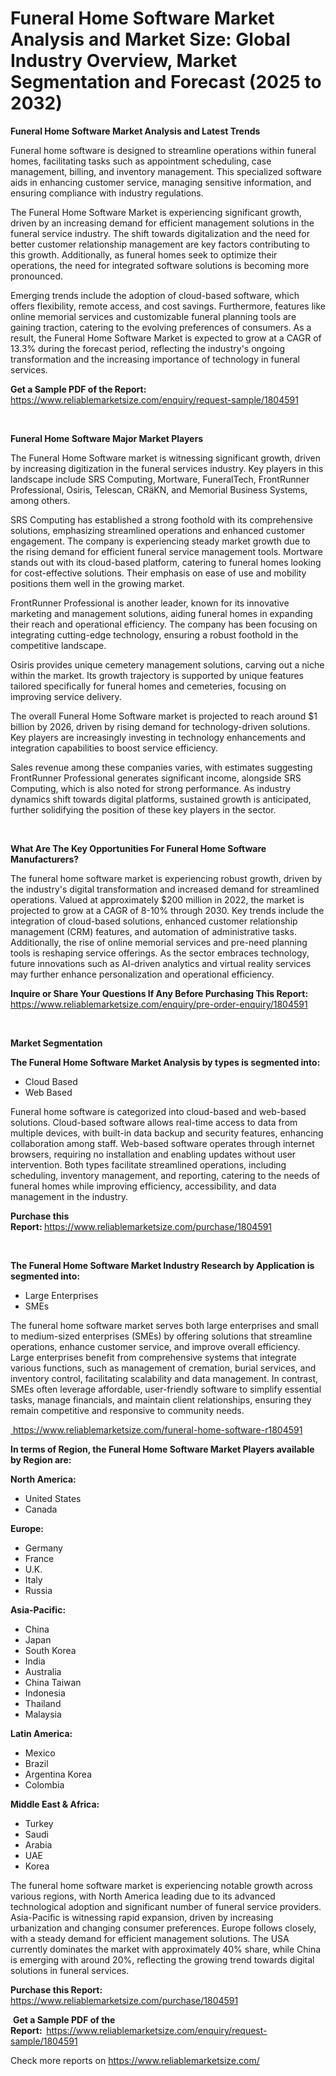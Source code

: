 <p><h1>Funeral Home Software Market Analysis and Market Size: Global Industry Overview, Market Segmentation and Forecast (2025 to 2032)</h1></p><p><strong>Funeral Home Software Market Analysis and Latest Trends</strong></p>
<p><p>Funeral home software is designed to streamline operations within funeral homes, facilitating tasks such as appointment scheduling, case management, billing, and inventory management. This specialized software aids in enhancing customer service, managing sensitive information, and ensuring compliance with industry regulations. </p><p>The Funeral Home Software Market is experiencing significant growth, driven by an increasing demand for efficient management solutions in the funeral service industry. The shift towards digitalization and the need for better customer relationship management are key factors contributing to this growth. Additionally, as funeral homes seek to optimize their operations, the need for integrated software solutions is becoming more pronounced.</p><p>Emerging trends include the adoption of cloud-based software, which offers flexibility, remote access, and cost savings. Furthermore, features like online memorial services and customizable funeral planning tools are gaining traction, catering to the evolving preferences of consumers. As a result, the Funeral Home Software Market is expected to grow at a CAGR of 13.3% during the forecast period, reflecting the industry's ongoing transformation and the increasing importance of technology in funeral services.</p></p>
<p><strong>Get a Sample PDF of the Report:&nbsp;</strong> <a href="https://www.reliablemarketsize.com/enquiry/request-sample/1804591?utm_campaign=2853&utm_medium=2&utm_source=Github&utm_content=ia&utm_term=10032025&utm_id=funeral-home-software">https://www.reliablemarketsize.com/enquiry/request-sample/1804591</a></p>
<p>&nbsp;</p>
<p><strong>Funeral Home Software Major Market Players</strong></p>
<p><p>The Funeral Home Software market is witnessing significant growth, driven by increasing digitization in the funeral services industry. Key players in this landscape include SRS Computing, Mortware, FuneralTech, FrontRunner Professional, Osiris, Telescan, CRäKN, and Memorial Business Systems, among others.</p><p>SRS Computing has established a strong foothold with its comprehensive solutions, emphasizing streamlined operations and enhanced customer engagement. The company is experiencing steady market growth due to the rising demand for efficient funeral service management tools. Mortware stands out with its cloud-based platform, catering to funeral homes looking for cost-effective solutions. Their emphasis on ease of use and mobility positions them well in the growing market.</p><p>FrontRunner Professional is another leader, known for its innovative marketing and management solutions, aiding funeral homes in expanding their reach and operational efficiency. The company has been focusing on integrating cutting-edge technology, ensuring a robust foothold in the competitive landscape.</p><p>Osiris provides unique cemetery management solutions, carving out a niche within the market. Its growth trajectory is supported by unique features tailored specifically for funeral homes and cemeteries, focusing on improving service delivery.</p><p>The overall Funeral Home Software market is projected to reach around $1 billion by 2026, driven by rising demand for technology-driven solutions. Key players are increasingly investing in technology enhancements and integration capabilities to boost service efficiency.</p><p>Sales revenue among these companies varies, with estimates suggesting FrontRunner Professional generates significant income, alongside SRS Computing, which is also noted for strong performance. As industry dynamics shift towards digital platforms, sustained growth is anticipated, further solidifying the position of these key players in the sector.</p></p>
<p>&nbsp;</p>
<p><strong>What Are The Key Opportunities For Funeral Home Software Manufacturers?</strong></p>
<p><p>The funeral home software market is experiencing robust growth, driven by the industry's digital transformation and increased demand for streamlined operations. Valued at approximately $200 million in 2022, the market is projected to grow at a CAGR of 8-10% through 2030. Key trends include the integration of cloud-based solutions, enhanced customer relationship management (CRM) features, and automation of administrative tasks. Additionally, the rise of online memorial services and pre-need planning tools is reshaping service offerings. As the sector embraces technology, future innovations such as AI-driven analytics and virtual reality services may further enhance personalization and operational efficiency.</p></p>
<p><strong>Inquire or Share Your Questions If Any Before Purchasing This Report:</strong> <a href="https://www.reliablemarketsize.com/enquiry/pre-order-enquiry/1804591?utm_campaign=2853&utm_medium=2&utm_source=Github&utm_content=ia&utm_term=10032025&utm_id=funeral-home-software">https://www.reliablemarketsize.com/enquiry/pre-order-enquiry/1804591</a></p>
<p>&nbsp;</p>
<p><strong>Market Segmentation</strong></p>
<p><strong>The Funeral Home Software Market Analysis by types is segmented into:</strong></p>
<p><ul><li>Cloud Based</li><li>Web Based</li></ul></p>
<p><p>Funeral home software is categorized into cloud-based and web-based solutions. Cloud-based software allows real-time access to data from multiple devices, with built-in data backup and security features, enhancing collaboration among staff. Web-based software operates through internet browsers, requiring no installation and enabling updates without user intervention. Both types facilitate streamlined operations, including scheduling, inventory management, and reporting, catering to the needs of funeral homes while improving efficiency, accessibility, and data management in the industry.</p></p>
<p><strong>Purchase this Report:&nbsp;</strong><a href="https://www.reliablemarketsize.com/purchase/1804591?utm_campaign=2853&utm_medium=2&utm_source=Github&utm_content=ia&utm_term=10032025&utm_id=funeral-home-software">https://www.reliablemarketsize.com/purchase/1804591</a></p>
<p>&nbsp;</p>
<p><strong>The Funeral Home Software Market Industry Research by Application is segmented into:</strong></p>
<p><ul><li>Large Enterprises</li><li>SMEs</li></ul></p>
<p><p>The funeral home software market serves both large enterprises and small to medium-sized enterprises (SMEs) by offering solutions that streamline operations, enhance customer service, and improve overall efficiency. Large enterprises benefit from comprehensive systems that integrate various functions, such as management of cremation, burial services, and inventory control, facilitating scalability and data management. In contrast, SMEs often leverage affordable, user-friendly software to simplify essential tasks, manage financials, and maintain client relationships, ensuring they remain competitive and responsive to community needs.</p></p>
<p><a href="https://www.reliablemarketsize.com/funeral-home-software-r1804591?utm_campaign=2853&utm_medium=2&utm_source=Github&utm_content=ia&utm_term=10032025&utm_id=funeral-home-software">&nbsp;https://www.reliablemarketsize.com/funeral-home-software-r1804591</a></p>
<p><strong>In terms of Region, the Funeral Home Software Market Players available by Region are:</strong></p>
<p>
    <p> <strong> North America: </strong>
        <ul>
            <li>United States</li>
            <li>Canada</li>
        </ul>
        </p> 
    <p> <strong> Europe: </strong>
        <ul>
            <li>Germany</li>
            <li>France</li>
            <li>U.K.</li>
            <li>Italy</li>
            <li>Russia</li>
        </ul>
        </p> 
    <p> <strong> Asia-Pacific: </strong>
        <ul>
            <li>China</li>
            <li>Japan</li>
            <li>South Korea</li>
            <li>India</li>
            <li>Australia</li>
            <li>China Taiwan</li>
            <li>Indonesia</li>
            <li>Thailand</li>
            <li>Malaysia</li>
        </ul>
        </p> 
    <p> <strong> Latin America: </strong>
        <ul>
            <li>Mexico</li>
            <li>Brazil</li>
            <li>Argentina Korea</li>
            <li>Colombia</li>
        </ul>
        </p> 
    <p> <strong> Middle East & Africa: </strong>
        <ul>
            <li>Turkey</li>
            <li>Saudi</li>
            <li>Arabia</li>
            <li>UAE</li>
            <li>Korea</li>
        </ul>
    </p>
    </p>
<p><p>The funeral home software market is experiencing notable growth across various regions, with North America leading due to its advanced technological adoption and significant number of funeral service providers. Asia-Pacific is witnessing rapid expansion, driven by increasing urbanization and changing consumer preferences. Europe follows closely, with a steady demand for efficient management solutions. The USA currently dominates the market with approximately 40% share, while China is emerging with around 20%, reflecting the growing trend towards digital solutions in funeral services.</p></p>
<p><strong>Purchase this Report: </strong><a href="https://www.reliablemarketsize.com/purchase/1804591?utm_campaign=2853&utm_medium=2&utm_source=Github&utm_content=ia&utm_term=10032025&utm_id=funeral-home-software">https://www.reliablemarketsize.com/purchase/1804591</a></p>
<p>&nbsp;<strong>Get a Sample PDF of the Report:&nbsp;&nbsp;</strong><a href="https://www.reliablemarketsize.com/enquiry/request-sample/1804591?utm_campaign=2853&utm_medium=2&utm_source=Github&utm_content=ia&utm_term=10032025&utm_id=funeral-home-software">https://www.reliablemarketsize.com/enquiry/request-sample/1804591</a></p>
<p><strong></strong></p>
<p>Check more reports on <a href="https://www.reliablemarketsize.com/?utm_campaign=2853&utm_medium=2&utm_source=Github&utm_content=ia&utm_term=10032025&utm_id=funeral-home-software">https://www.reliablemarketsize.com/</a></p>